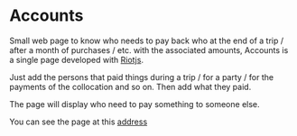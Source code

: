 # Accounts

Small web page to know who needs to pay back who at the end of a trip / after a month of purchases / etc.
with the associated amounts, Accounts is a single page developed with [Riotjs](https://muut.com/riotjs/).

Just add the persons that paid things during a trip / for a party / for the payments of the collocation and so on.
Then add what they paid.

The page will display who need to pay something to someone else.

You can see the page at this [address](http://yoanngesquiere.github.io/accounts/)
